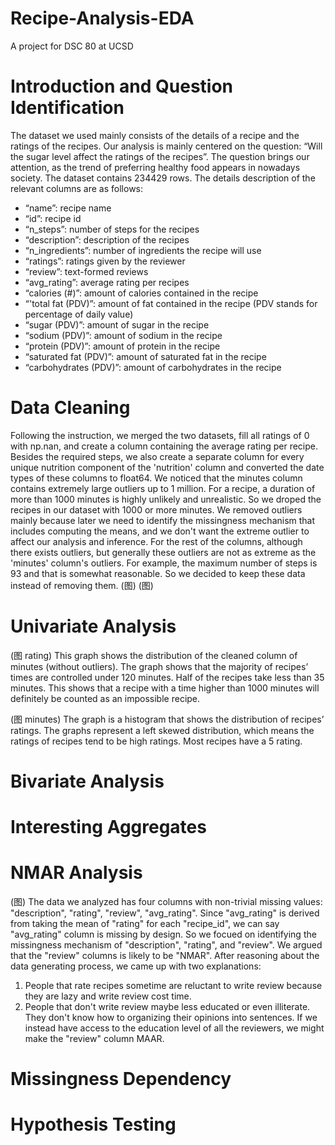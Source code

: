 # Recipe-Analysis-EDA
A project for DSC 80 at UCSD


# Introduction and Question Identification
The dataset we used mainly consists of the details of a recipe and the ratings of the recipes. Our analysis is mainly centered on the question: “Will the sugar level affect the ratings of the recipes”. The question brings our attention, as the trend of preferring healthy food appears in nowadays society. The dataset contains 234429 rows. The details description of the relevant columns are as follows:
- “name”: recipe name
- “id”: recipe id
- “n_steps”: number of steps for the recipes
- “description”: description of the recipes
- “n_ingredients”: number of ingredients the recipe will use
- “ratings”: ratings given by the reviewer
- “review”: text-formed reviews
- “avg_rating”: average rating per recipes
- “calories (#)”: amount of calories contained in the recipe
- “'total fat (PDV)”: amount of fat contained in the recipe (PDV stands for percentage of daily value)
-  “sugar (PDV)”: amount of sugar in the recipe
- “sodium (PDV)”: amount of sodium in the recipe
- “protein (PDV)”: amount of protein in the recipe
- “saturated fat (PDV)”: amount of saturated fat in the recipe
- “carbohydrates (PDV)”: amount of carbohydrates in the recipe


# Data Cleaning
Following the instruction, we merged the two datasets, fill all ratings of 0 with np.nan, and create a column containing the average rating per recipe. 
Besides the required steps, we also create a separate column for every unique nutrition component of the 'nutrition' column and converted the date types of these columns to float64.
We noticed that the minutes column contains extremely large outliers up to 1 million. For a recipe, a duration of more than 1000 minutes is highly unlikely and unrealistic. So we droped the recipes in our dataset with 1000 or more minutes. We removed outliers mainly because later we need to identify the missingness mechanism that includes computing the means, and we don't want the extreme outlier to affect our analysis and inference. For the rest of the columns, although there exists outliers, but generally these outliers are not as extreme as the 'minutes' column's outliers. For example, the maximum number of steps is 93 and that is somewhat reasonable. So we decided to keep these data instead of removing them.
(图) (图)

# Univariate Analysis
(图 rating)
This graph shows the distribution of the cleaned column of minutes (without outliers). The graph shows that the majority of recipes’ times are controlled under 120 minutes. Half of the recipes take less than 35 minutes.  This shows that a recipe with a time higher than 1000 minutes will definitely be counted as an impossible recipe.

(图 minutes)
The graph is a histogram that shows the distribution of recipes’ ratings. The graphs represent a left skewed distribution, which means the ratings of recipes tend to be high ratings. Most recipes have a 5 rating.


# Bivariate Analysis




# Interesting Aggregates




# NMAR Analysis
(图)
The data we analyzed has four columns with non-trivial missing values: "description", "rating", "review", "avg_rating". Since "avg_rating" is derived from taking the mean of "rating" for each "recipe_id", we can say "avg_rating" column is missing by design. So we focued on identifying the missingness mechanism of "description", "rating", and "review". We argued that the "review" columns is likely to be "NMAR". After reasoning about the data generating process, we came up with two explanations: 
1) People that rate recipes sometime are reluctant to write review because they are lazy and write review cost time. 
2) People that don't write review maybe less educated or even illiterate. They don't know how to organizing their opinions into sentences. If we instead have access to the education level of all the reviewers, we might make the "review" column MAAR.


# Missingness Dependency




# Hypothesis Testing